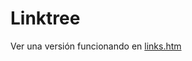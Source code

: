 # Linktree

Ver una versión funcionando en [links.htm](
    https://htmlpreview.github.io/?https://github.com/sebastiandres/talk_template/blob/main/links.html)